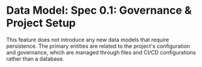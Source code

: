 # Data Model: Spec 0.1: Governance & Project Setup

This feature does not introduce any new data models that require persistence. The primary entities are related to the project's configuration and governance, which are managed through files and CI/CD configurations rather than a database.
